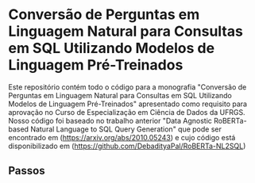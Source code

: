 # Conversão de Perguntas em Linguagem Natural para Consultas em SQL Utilizando Modelos de Linguagem Pré-Treinados

Este repositório contém todo o código para a monografia "Conversão de Perguntas em Linguagem Natural para Consultas em SQL Utilizando Modelos de Linguagem Pré-Treinados" apresentado como requisito para aprovação no Curso de Especialização em Ciência de Dados da UFRGS. Nosso código foi baseado no trabalho anterior "Data Agnostic RoBERTa-based Natural Language to SQL Query Generation" que pode ser encontrado em (https://arxiv.org/abs/2010.05243) e cujo código está disponibilizado em (https://github.com/DebadityaPal/RoBERTa-NL2SQL)

## Passos
